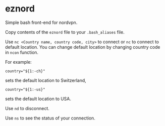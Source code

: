 # eznord
Simple bash front-end for nordvpn.

Copy contents of the ```eznord``` file to your ```.bash_aliases``` file.

Use ```nc <Country name, country code, city>``` to connect or ```nc``` to connect to default location.
You can change default location by changing country code in ```ncon``` function.

For example:
```
country="${1:-ch}"
```
sets the default location to Switzerland,
```
country="${1:-us}"
```
sets the default location to USA.

Use ```nd``` to disconnect.

Use ```ns``` to see the status of your connection.
